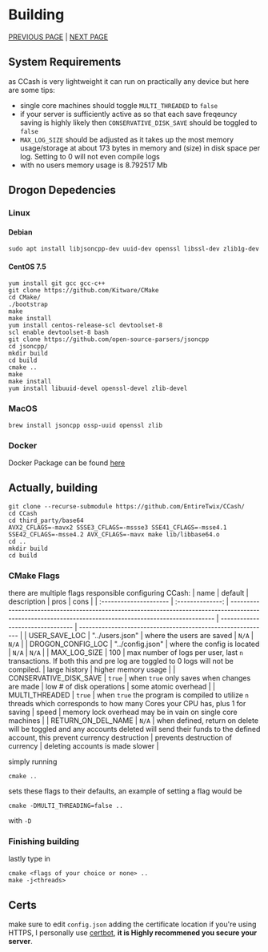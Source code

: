 # Building
[PREVIOUS PAGE](features/implementation.md) | [NEXT PAGE](FAQ.md)

## System Requirements
as CCash is very lightweight it can run on practically any device but here are some tips:
* single core machines should toggle `MULTI_THREADED` to `false`
* if your server is sufficiently active as so that each save freqeuncy saving is highly likely then `CONSERVATIVE_DISK_SAVE` should be toggled to `false`
* `MAX_LOG_SIZE` should be adjusted as it takes up the most memory usage/storage at about 173 bytes in memory and (size) in disk space per log. Setting to 0 will not even compile logs
* with no users memory usage is 8.792517 Mb

## Drogon Depedencies 

### Linux
#### Debian
```
sudo apt install libjsoncpp-dev uuid-dev openssl libssl-dev zlib1g-dev
```
#### CentOS 7.5
```
yum install git gcc gcc-c++
git clone https://github.com/Kitware/CMake
cd CMake/
./bootstrap
make
make install
yum install centos-release-scl devtoolset-8
scl enable devtoolset-8 bash
git clone https://github.com/open-source-parsers/jsoncpp
cd jsoncpp/
mkdir build
cd build
cmake ..
make
make install
yum install libuuid-devel openssl-devel zlib-devel
```
### MacOS
```
brew install jsoncpp ossp-uuid openssl zlib
```

### Docker
Docker Package can be found [here](https://github.com/EntireTwix/CCash/packages/851105)


## Actually, building
```
git clone --recurse-submodule https://github.com/EntireTwix/CCash/
cd CCash
cd third_party/base64
AVX2_CFLAGS=-mavx2 SSSE3_CFLAGS=-mssse3 SSE41_CFLAGS=-msse4.1 SSE42_CFLAGS=-msse4.2 AVX_CFLAGS=-mavx make lib/libbase64.o
cd ..
mkdir build
cd build
```

### CMake Flags
there are multiple flags responsible configuring CCash:
| name                   |     default      | description                                                                                                                                             | pros                             | cons                                                        |
| :--------------------- | :--------------: | ------------------------------------------------------------------------------------------------------------------------------------------------------- | -------------------------------- | ----------------------------------------------------------- |
| USER_SAVE_LOC          | "../users.json"  | where the users are saved                                                                                                                               | `N/A`                            | `N/A`                                                       |
| DROGON_CONFIG_LOC      | "../config.json" | where the config is located                                                                                                                             | `N/A`                            | `N/A`                                                       |
| MAX_LOG_SIZE           |       100        | max number of logs per user, last `n` transactions. If both this and pre log are toggled to 0 logs will not be compiled.                                | large history                    | higher memory usage                                         |
| CONSERVATIVE_DISK_SAVE |      `true`      | when `true` only saves when changes are made                                                                                                            | low # of disk operations         | some atomic overhead                                        |
| MULTI_THREADED         |      `true`      | when `true` the program is compiled to utilize `n` threads which corresponds to how many Cores your CPU has, plus 1 for saving                          | speed                            | memory lock overhead may be in vain on single core machines |
| RETURN_ON_DEL_NAME     |      `N/A`       | when defined, return on delete will be toggled and any accounts deleted will send their funds to the defined account, this prevent currency destruction | prevents destruction of currency | deleting accounts is made slower                            |


simply running 
```
cmake ..
```
sets these flags to their defaults, an example of setting a flag would be 
```
cmake -DMULTI_THREADING=false ..
```
with `-D`

### Finishing building
lastly type in
```
cmake <flags of your choice or none> ..
make -j<threads>
```

## Certs
make sure to edit `config.json` adding the certificate location if you're using HTTPS, I personally use [certbot](https://certbot.eff.org/), **it is Highly recommened you secure your server**.
